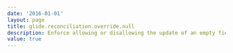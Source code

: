```yaml
---
date: '2016-01-01'
layout: page
title: glide.reconciliation.override.null
description: Enforce allowing or disallowing the update of an empty field by a lower priority data source
value: true
---
```

